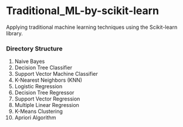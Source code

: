 # Traditional_ML-by-scikit-learn

Applying traditional machine learning techniques using the Scikit-learn library.

### Directory Structure
1. Naive Bayes
2. Decision Tree Classifier
3. Support Vector Machine Classifier
4. K-Nearest Neighbors (KNN)
5. Logistic Regression
6. Decision Tree Regressor
7. Support Vector Regression
8. Multiple Linear Regression
9. K-Means Clustering
10. Apriori Algorithm
